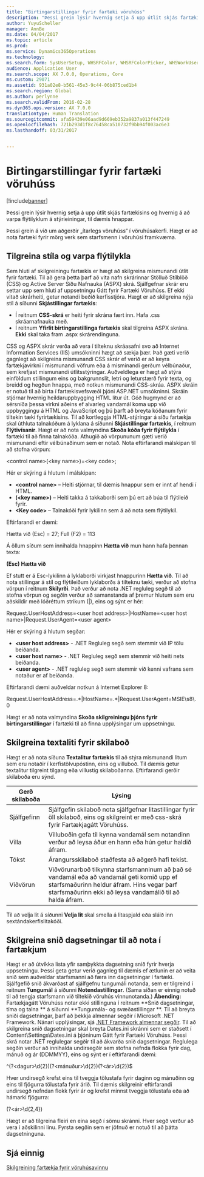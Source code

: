 ```yaml
---
title: "Birtingarstillingar fyrir fartæki vöruhúss"
description: "Þessi grein lýsir hvernig setja á upp útlit skjás fartækisins og hvernig á að varpa flýtilyklum á stýrieiningar, til dæmis hnappar."
author: YuyuScheller
manager: AnnBe
ms.date: 04/04/2017
ms.topic: article
ms.prod: 
ms.service: Dynamics365Operations
ms.technology: 
ms.search.form: SysUserSetup, WHSRFColor, WHSRFColorPicker, WHSWorkUserDisplaySettings
audience: Application User
ms.search.scope: AX 7.0.0, Operations, Core
ms.custom: 29071
ms.assetid: 931a02e8-b561-45e3-9c44-06b875ced1b4
ms.search.region: Global
ms.author: perlynne
ms.search.validFrom: 2016-02-28
ms.dyn365.ops.version: AX 7.0.0
translationtype: Human Translation
ms.sourcegitcommit: afa59439e06aad9d669eb352a9837a013f447249
ms.openlocfilehash: 721b293d1f8c76458ca510732f9bb94f003ac6e3
ms.lasthandoff: 03/31/2017


---
```


# <a name="warehouse-mobile-device-display-settings"></a>Birtingarstillingar fyrir fartæki vöruhúss

[!include[banner](../includes/banner.md)]


Þessi grein lýsir hvernig setja á upp útlit skjás fartækisins og hvernig á að varpa flýtilyklum á stýrieiningar, til dæmis hnappar. 

Þessi grein á við um aðgerðir „ítarlegs vöruhúss“ í vöruhúsakerfi. Hægt er að nota fartæki fyrir mörg verk sem starfsmenn í vöruhúsi framkvæma.

## <a name="specify-styles-and-map-keyboard-shortcuts"></a>Tilgreina stíla og varpa flýtilykla
Sem hluti af skilgreiningu fartækis er hægt að skilgreina mismunandi útlit fyrir fartæki. Til að gera þetta þarf að vita nafn skrárinnar Stölluð Stílblöð (CSS) og Active Server Síðu Nafnauka (ASPX) skrá. Sjálfgefnar skrár eru settar upp sem hluti af uppsetningu Gátt fyrir Fartæki Vöruhúss. Ef ekki vitað skrárheiti, getur notandi beðið kerfisstjóra. Hægt er að skilgreina nýja stíl á síðunni **Skjástillingar fartækis**:

-    Í reitnum **CSS-skrá** er heiti fyrir skrána fært inn. Hafa .css skráarnafnauka með.
-   Í reitnum **Yfirlit birtingarstillinga fartækis** skal tilgreina ASPX skrána. **Ekki** skal taka fram .aspx skrárendinguna.

CSS og ASPX skrár verða að vera í tilteknu skráasafni svo að Internet Information Services (IIS) umsókninni hægt að sækja þær. Það gæti verið gagnlegt að skilgreina mismunandi CSS skrár ef verið er að keyra fartækjavirkni í mismunandi vöfrum eða á misminandi gerðum vélbúnaður, sem krefjast mismunandi útlitsstýringar. Auðveldlega er hægt að stýra einföldum stillingum eins og bakgrunnslit, letri og leturstærð fyrir texta, og breidd og hegðun hnappa, með notkun mismunandi CSS-skráa. ASPX skráin er notuð til að birta í fartækisvefsvæði þjóni ASP.NET umsókninni. Skráin stjórnar hvernig heildaruppbygging HTML lítur út. Góð hugmynd er að sérsníða þessa virkni aðeins ef alvarleg vandamál koma upp við uppbyggingu á HTML og JavaScript og þú þarft að breyta kóðanum fyrir tiltekin tæki fyrirtækisins. Til að kortleggja HTML-stýringar á síðu fartækja skal úthluta talnakóðum á lyklana á síðunni **Skjástillingar fartækis**, í reitnum **Flýtivísanir**. Hægt er að nota valmyndina **Skoða kóða fyrir flýtilykla** í fartæki til að finna talnakóða. Athugið að vörpununum gæti verið mismunandi eftir vélbúnaðinum sem er notað. Nota eftirfarandi málskipan til að stofna vörpun:

&lt;control name&gt;(&lt;key name&gt;)=&lt;key code&gt;;

Hér er skýring á hlutum í málskipan:

-   **&lt;control name&gt;** – Heiti stjórnar, til dæmis hnappur sem er innt af hendi í HTML.
-   **(&lt;key name&gt;)** –  Heiti takka á takkaborði sem þú ert að búa til flýtileið fyrir.
-   **&lt;Key code&gt;** –  Talnakóði fyrir lykilinn sem á að nota sem flýtilykil.

Eftirfarandi er dæmi:

Hætta við (Esc) = 27; Full (F2) = 113

Á öllum síðum sem innihalda hnappinn **Hætta við** mun hann hafa þennan texta:

**(Esc) Hætta við**

Ef stutt er á Esc-lykilinn á lyklaborði virkjast hnappurinn **Hætta við**. Til að nota stillingar á stíl og flýtileiðum lyklaborðs á tilteknu tæki, verður að stofna vörpun í reitnum **Skilyrði**. Það verður að nota .NET regluleg segð til að stofna vörpun og segðin verður að samanstanda af þremur hlutum sem eru aðskildir með lóðréttum strikum (|), eins og sýnt er hér:

Request.UserHostAddress=&lt;user host address&gt;|HostName=&lt;user host name&gt;|Request.UserAgent=&lt;user agent&gt;

Hér er skýring á hlutum segðar:

-   **&lt;user host address&gt;** - .NET Regluleg segð sem stemmir við IP tölu beiðanda.
-   **&lt;user host name&gt;** -  .NET Regluleg segð sem stemmir við heiti nets beiðanda.
-   **&lt;user agent&gt;**  -   .NET regluleg segð sem stemmir við kenni vafrans sem notaður er af beiðanda.

Eftirfarandi dæmi auðveldar notkun á Internet Explorer 8:

Request.UserHostAddress=.\*|HostName=.\*|Request.UserAgent=MSIE\\s8\\.0

Hægt er að nota valmyndina **Skoða skilgreiningu þjóns fyrir birtingarstillingar** í fartæki til að finna upplýsingar um uppsetningu.

## <a name="define-text-colors-for-messages"></a>Skilgreina textaliti fyrir skilaboð
Hægt er að nota síðuna **Textalitur fartækis** til að stýra mismunandi litum sem eru notaðir í kerfistölvupóstinn, eins og villuboð. Til dæmis getur textalitur tilgreint tilgang eða villustig skilaboðanna. Eftirfarandi gerðir skilaboða eru sýnd.

| Gerð skilaboða | Lýsing                                                                                                                                                                            |
|--------------|----------------------------------------------------------------------------------------------------------------------------------------------------------------------------------------|
| Sjálfgefinn      | Sjálfgefin skilaboð nota sjálfgefnar litastillingar fyrir öll skilaboð, eins og skilgreint er með css-skrá fyrir Fartækjagátt Vöruhúss.                                                   |
| Villa        | Villuboðin gefa til kynna vandamál sem notandinn verður að leysa áður en hann eða hún getur haldið áfram.                                                                                             |
| Tókst      | Árangursskilaboð staðfesta að aðgerð hafi tekist.                                                                                                                                |
| Viðvörun      | Viðvörunarboð tilkynna starfsmanninum að það sé vandamál eða að vandamál geti komið upp ef starfsmaðurinn heldur áfram. Hins vegar þarf starfsmaðurinn ekki að leysa vandamálið til að halda áfram. |

Til að velja lit á síðunni **Velja lit** skal smella á litaspjald eða sláið inn sextándakerfislitakóði.

## <a name="define-the-date-format-to-use-on-mobile-devices"></a>Skilgreina snið dagsetningar til að nota í fartækjum
Hægt er að útvíkka lista yfir samþykkta dagsetning snið fyrir hverja uppsetningu. Þessi geta getur verið gagnleg til dæmis ef ætlunin er að veita snið sem auðveldar starfsmanni að færa inn dagsetningar í fartæki. Sjálfgefið snið ákvarðast af sjálfgefnu tungumáli notanda, sem er tilgreind í reitnum **Tungumál** á síðunni **Notendastillingar**. (Sama síðan er einnig notuð til að tengja starfsmann við tiltekið vöruhús vinnunotanda.) **Ábending:** Fartækjagátt Vöruhúss notar ekki stillinguna í reitnum **Snið dagsetningar, tíma og talna ** á síðunni **Tungumála- og svæðastillingar **. Til að breyta sniði dagsetningar, þarf að þekkja almennar segðir í Microsoft .NET Framework. Nánari upplýsingar, sjá [.NET Framework almennar segðir](http://go.microsoft.com/fwlink/?LinkId=391260). Til að skilgreina snið dagsetningar skal breyta Dates.ini skránni sem er staðsett í Content\\Settings\\Dates.ini á þjóninum Gátt fyrir Fartæki Vöruhúss. Þessi skrá notar .NET reglulegar segðir til að ákvarða snið dagsetningar. Reglulega segðin verður að innihalda undirsegðir sem stofna nefnda flokka fyrir dag, mánuð og ár (DDMMYY), eins og sýnt er í eftirfarandi dæmi:

^(?&lt;dagur&gt;\\d{2})(?&lt;mánuður&gt;\\d{2})(?&lt;ár&gt;\\d{2})$

Hver undirsegð krefst eins til tveggja tölustafa fyrir daginn og mánuðinn og eins til fjögurra tölustafa fyrir árið. Til dæmis skilgreinir eftirfarandi undirsegð nefndan flokk fyrir ár og krefst minnst tveggja tölustafa eða að hámarki fjögurra:

(?&lt;ár&gt;\\d{2,4})

Hægt er að tilgreina fleiri en eina segð í sömu skránni. Hver segð verður að vera í aðskilinni línu. Fyrsta segðin sem er jöfnuð er notuð til að þátta dagsetninguna.

<a name="see-also"></a>Sjá einnig
--------

[Skilgreining fartækja fyrir vöruhúsavinnu](configure-mobile-devices-warehouse.md)




